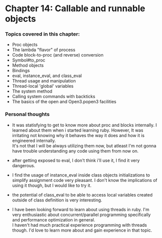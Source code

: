
# Chapter 14: Callable and runnable objects

### Topics covered in this chapter:
- Proc objects
- The lambda "flavor" of process
- Code block-to-proc (and reverse) conversion
- Symbol#to_proc
- Method objects
- Bindings
- eval, instance_eval, and class_eval
- Thread usage and manipulation
- Thread-local 'global' variables
- The system method
- Calling system commands with backticks
- The basics of the open and Open3.popen3 facilities


### Personal thoughts

- It was statisfying to get to know more about proc and blocks internally. I learned about them when i started learning ruby. However, It was irritating not knowing why it behaves the way it does and how it is engineered internally.  
    It's not that I will be always utilizing them now, but atleast I'm not gonna have trouble understanding any code using them from now on.

- after getting exposed to eval, I don't think i'll use it, I find it very dangerous.

- I find the usage of instance_eval inside class objects initializations to simplify assignment code very pleasant. I don't know the implications of using it though, but I would like to try it.

- the potential of class_eval to be able to access local variables created outside of class definition is very interesting.

- I have been looking forward to learn about using threads in ruby. I'm very enthusiastic about concurrent/parallel programming specifically and performance optimization in general.  
    I haven't had much practical experience programming with threads though. I'd love to learn more about and gain experience in that topic.

